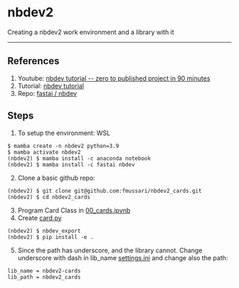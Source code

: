 # nbdev2
Creating a nbdev2 work environment and a library with it
**********************************
## References
1. Youtube: [nbdev tutorial -- zero to published project in 90 minutes](https://youtu.be/l7zS8Ld4_iA)
2. Tutorial: [nbdev tutorial](https://nbdev.fast.ai/tutorial.html)
3. Repo: [fastai / nbdev](https://github.com/fastai/nbdev)
## Steps
1. To setup the environment:
WSL
```
$ mamba create -n nbdev2 python=3.9
$ mamba activate nbdev2
(nbdev2) $ mamba install -c anaconda notebook
(nbdev2) $ mamba install -c fastai nbdev
```
2. Clone a basic github repo:
```
(nbdev2) $ git clone git@github.com:fmussari/nbdev2_cards.git
(nbdev2) $ cd nbdev2_cards
```
3. Program Card Class in [00_cards.ipynb](00_cards.ipynb)
4. Create [card.py](nbdev2_cards/card.py)
```
(nbdev2) $ nbdev_export
(nbdev2) $ pip install -e .
```
5. Since the path has underscore, and the library cannot. Change underscore with dash in lib_name [settings.ini](settings.ini) and change also the path:
```
lib_name = nbdev2-cards
lib_path = nbdev2_cards

```